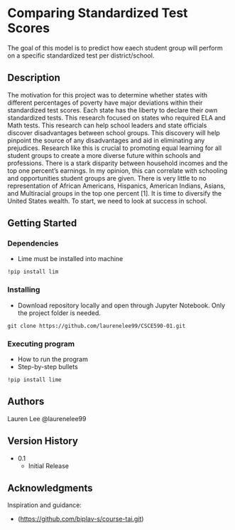 # Comparing Standardized Test Scores

The goal of this model is to predict how eaech student group will perform on a specific standardized test per district/school. 

## Description

The motivation for this project was to determine whether states with different percentages of poverty have major deviations within their standardized test scores. Each state has the liberty to declare their own standardized tests. This research focused on states who required ELA and Math tests. This research can help school leaders and state officials discover disadvantages between school groups. This discovery will help pinpoint the source of any disadvantages and aid in eliminating any prejudices. Research like this is crucial to promoting equal learning for all student groups to create a more diverse future within schools and professions. There is a stark disparity between household incomes and the top one percent’s earnings. In my opinion, this can correlate with schooling and opportunities student groups are given. There is very little to no representation of African Americans, Hispanics, American Indians, Asians, and Multiracial groups in the top one percent [1].  It is time to diversify the United States wealth. To start, we need to look at success in school.

## Getting Started

### Dependencies

* Lime must be installed into machine
```
!pip install lim
```

### Installing

* Download repository locally and open through Jupyter Notebook. Only the project folder is needed.
```
git clone https://github.com/laurenelee99/CSCE590-01.git
```

### Executing program

* How to run the program
* Step-by-step bullets
```
!pip install lime
```

## Authors

Lauren Lee
@laurenelee99

## Version History

* 0.1
    * Initial Release

## Acknowledgments

Inspiration and guidance: 
* (https://github.com/biplav-s/course-tai.git)
